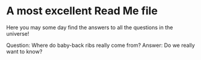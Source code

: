 # A most excellent Read Me file

Here you may some day find the answers to all the questions in the universe! 

Question: Where do baby-back ribs really come from?
Answer: Do we really want to know?
